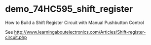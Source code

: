 # demo_74HC595_shift_register
How to Build a Shift Register Circuit with Manual Pushbutton Control

See http://www.learningaboutelectronics.com/Articles/Shift-register-circuit.php
